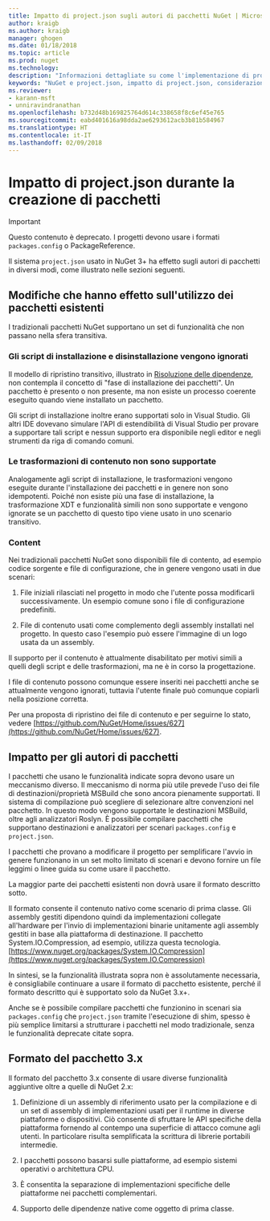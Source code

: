 ```yaml
---
title: Impatto di project.json sugli autori di pacchetti NuGet | Microsoft Docs
author: kraigb
ms.author: kraigb
manager: ghogen
ms.date: 01/18/2018
ms.topic: article
ms.prod: nuget
ms.technology: 
description: "Informazioni dettagliate su come l'implementazione di project.json in NuGet 3.x abbia effetto sugli autori di pacchetti, ad esempio con funzionalità, contenuto e formato dei pacchetti non supportati."
keywords: "NuGet e project.json, impatto di project.json, considerazioni sulla creazione di pacchetti, funzionalità di project.json"
ms.reviewer:
- karann-msft
- unniravindranathan
ms.openlocfilehash: b732d48b169825764d614c338658f8c6ef45e765
ms.sourcegitcommit: eabd401616a98dda2ae6293612acb3b81b584967
ms.translationtype: HT
ms.contentlocale: it-IT
ms.lasthandoff: 02/09/2018
---
```

# <a name="impact-of-projectjson-when-creating-packages"></a>Impatto di project.json durante la creazione di pacchetti

> [!Important]
> Questo contenuto è deprecato. I progetti devono usare i formati `packages.config` o PackageReference.

Il sistema `project.json` usato in NuGet 3+ ha effetto sugli autori di pacchetti in diversi modi, come illustrato nelle sezioni seguenti.

## <a name="changes-affecting-existing-packages-usage"></a>Modifiche che hanno effetto sull'utilizzo dei pacchetti esistenti

I tradizionali pacchetti NuGet supportano un set di funzionalità che non passano nella sfera transitiva.

### <a name="install-and-uninstall-scripts-are-ignored"></a>Gli script di installazione e disinstallazione vengono ignorati

Il modello di ripristino transitivo, illustrato in [Risoluzione delle dipendenze](../consume-packages/dependency-resolution.md#dependency-resolution-with-packagereference), non contempla il concetto di "fase di installazione dei pacchetti". Un pacchetto è presento o non presente, ma non esiste un processo coerente eseguito quando viene installato un pacchetto.

Gli script di installazione inoltre erano supportati solo in Visual Studio. Gli altri IDE dovevano simulare l'API di estendibilità di Visual Studio per provare a supportare tali script e nessun supporto era disponibile negli editor e negli strumenti da riga di comando comuni.

### <a name="content-transforms-are-not-supported"></a>Le trasformazioni di contenuto non sono supportate

Analogamente agli script di installazione, le trasformazioni vengono eseguite durante l'installazione dei pacchetti e in genere non sono idempotenti. Poiché non esiste più una fase di installazione, la trasformazione XDT e funzionalità simili non sono supportate e vengono ignorate se un pacchetto di questo tipo viene usato in uno scenario transitivo.

### <a name="content"></a>Content

Nei tradizionali pacchetti NuGet sono disponibili file di contento, ad esempio codice sorgente e file di configurazione, che in genere vengono usati in due scenari:

1. File iniziali rilasciati nel progetto in modo che l'utente possa modificarli successivamente. Un esempio comune sono i file di configurazione predefiniti.

1. File di contenuto usati come complemento degli assembly installati nel progetto. In questo caso l'esempio può essere l'immagine di un logo usata da un assembly.

Il supporto per il contenuto è attualmente disabilitato per motivi simili a quelli degli script e delle trasformazioni, ma ne è in corso la progettazione.

I file di contenuto possono comunque essere inseriti nei pacchetti anche se attualmente vengono ignorati, tuttavia l'utente finale può comunque copiarli nella posizione corretta.

Per una proposta di ripristino dei file di contenuto e per seguirne lo stato, vedere [https://github.com/NuGet/Home/issues/627](https://github.com/NuGet/Home/issues/627).

## <a name="impact-for-package-authors"></a>Impatto per gli autori di pacchetti

I pacchetti che usano le funzionalità indicate sopra devono usare un meccanismo diverso. Il meccanismo di norma più utile prevede l'uso dei file di destinazioni/proprietà MSBuild che sono ancora pienamente supportati. Il sistema di compilazione può scegliere di selezionare altre convenzioni nel pacchetto. In questo modo vengono supportate le destinazioni MSBuild, oltre agli analizzatori Roslyn. È possibile compilare pacchetti che supportano destinazioni e analizzatori per scenari `packages.config` e `project.json`.

I pacchetti che provano a modificare il progetto per semplificare l'avvio in genere funzionano in un set molto limitato di scenari e devono fornire un file leggimi o linee guida su come usare il pacchetto.

La maggior parte dei pacchetti esistenti non dovrà usare il formato descritto sotto.

Il formato consente il contenuto nativo come scenario di prima classe. Gli assembly gestiti dipendono quindi da implementazioni collegate all'hardware per l'invio di implementazioni binarie unitamente agli assembly gestiti in base alla piattaforma di destinazione. Il pacchetto System.IO.Compression, ad esempio, utilizza questa tecnologia. [https://www.nuget.org/packages/System.IO.Compression](https://www.nuget.org/packages/System.IO.Compression)

In sintesi, se la funzionalità illustrata sopra non è assolutamente necessaria, è consigliabile continuare a usare il formato di pacchetto esistente, perché il formato descritto qui è supportato solo da NuGet 3.x+.

Anche se è possibile compilare pacchetti che funzionino in scenari sia `packages.config` che `project.json` tramite l'esecuzione di shim, spesso è più semplice limitarsi a strutturare i pacchetti nel modo tradizionale, senza le funzionalità deprecate citate sopra.

## <a name="3x-package-format"></a>Formato del pacchetto 3.x

Il formato del pacchetto 3.x consente di usare diverse funzionalità aggiuntive oltre a quelle di NuGet 2.x:

1. Definizione di un assembly di riferimento usato per la compilazione e di un set di assembly di implementazioni usati per il runtime in diverse piattaforme o dispositivi. Ciò consente di sfruttare le API specifiche della piattaforma fornendo al contempo una superficie di attacco comune agli utenti. In particolare risulta semplificata la scrittura di librerie portabili intermedie.

1. I pacchetti possono basarsi sulle piattaforme, ad esempio sistemi operativi o architettura CPU.

1. È consentita la separazione di implementazioni specifiche delle piattaforme nei pacchetti complementari.

1. Supporto delle dipendenze native come oggetto di prima classe.
